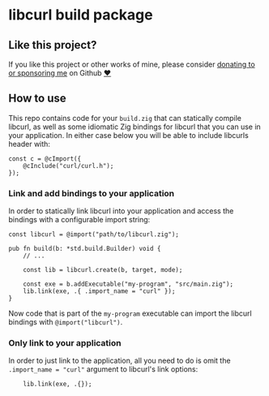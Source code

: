# libcurl build package


## Like this project?

If you like this project or other works of mine, please consider [donating to or sponsoring me](https://github.com/sponsors/mattnite) on Github [:heart:](https://github.com/sponsors/mattnite)

## How to use

This repo contains code for your `build.zig` that can statically compile libcurl, as well as some idiomatic Zig bindings for libcurl that you can use in your application. In either case below you will be able to include libcurls header with:

```zig
const c = @cImport({
    @cInclude("curl/curl.h");
});
```

### Link and add bindings to your application

In order to statically link libcurl into your application and access the bindings with a configurable import string:

```zig
const libcurl = @import("path/to/libcurl.zig");

pub fn build(b: *std.build.Builder) void {
    // ...

    const lib = libcurl.create(b, target, mode);

    const exe = b.addExecutable("my-program", "src/main.zig");
    lib.link(exe, .{ .import_name = "curl" });
}
```

Now code that is part of the `my-program` executable can import the libcurl bindings with `@import("libcurl")`.

### Only link to your application

In order to just link to the application, all you need to do is omit the `.import_name = "curl"` argument to libcurl's link options:

```zig
    lib.link(exe, .{});
```

